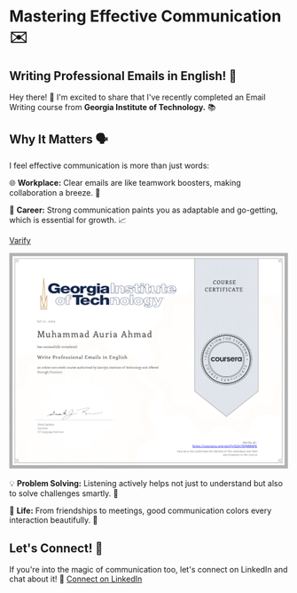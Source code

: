 # Mastering Effective Communication ✉️

## Writing Professional Emails in English! 🚀

Hey there! 👋 I'm excited to share that I've recently completed an Email Writing course from **Georgia Institute of Technology.** 📚

## Why It Matters 🗣️
I feel effective communication is more than just words:

🌐 **Workplace:** Clear emails are like teamwork boosters, making collaboration a breeze. 🤝

🌱 **Career:** Strong communication paints you as adaptable and go-getting, which is essential for growth. 📈

[Varify](https://coursera.org/share/a1ddee228ec0d848321980454d804ddb)

![Certificate](Email_Writing.png)

💡 **Problem Solving:** Listening actively helps not just to understand but also to solve challenges smartly. 🧠

🌈 **Life:** From friendships to meetings, good communication colors every interaction beautifully. 🤗

## Let's Connect! 🤝
If you're into the magic of communication too, let's connect on LinkedIn and chat about it! 👥
[Connect on LinkedIn](https://www.linkedin.com/in/muhammad-auria-ahmad/)
